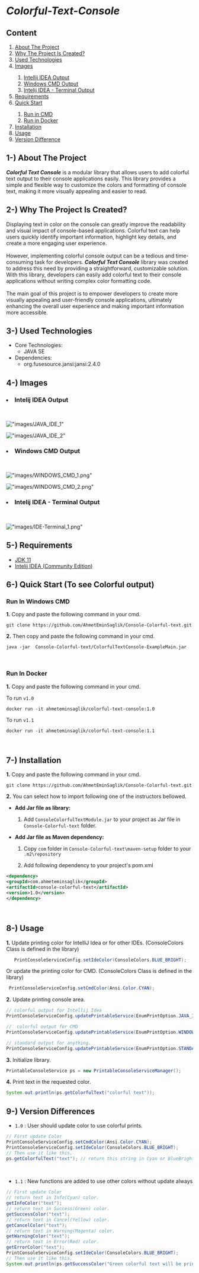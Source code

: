 # <i>Colorful-Text-Console </i> 

## Content
<ol>
        <a href="#about-project"><li>About The Project</li></a>
        <a href="#why-project-created"><li>Why The Project Is Created?</li></a>
        <a href="#used-technologies"><li>Used Technologies</li></a>
        <a href="#image"><li>Images </li></a>
                <ol> 
                        <a href="#intelij-idea-output"><li> Intellij IDEA Output</li></a>
                        <a href="#windows-cmd-output"><li>Windows CMD Output</li></a>
                        <a href="#intelij-idea-terminal-output"> <li>Intelij IDEA - Terminal Output</li>
                </ol>
        </li>
        <a href="#requirements"><li>Requirements</li></a>
         <a href="#quick-start"><li>Quick Start</li></a>
         <ol>
	<a href="#run-in-cmd"><li>Run in CMD</li></a>
        <a href="#run-in-docker"><li>Run in Docker</li></a>
         </ol>
         </li>
        <a href="#installation"><li>Installation</li></a>
        <a href="#usage"><li>Usage</li></a>
        <a href="#version-difference"><li>Version Difference</li></a>
        
</ol>

## <span id="about-project">1-) About The Project</span>

***Colorful Text Console*** is a modular library that allows users to add colorful text output to their console applications easily. This library provides a simple and flexible way to customize the colors and formatting of console text, making it more visually appealing and easier to read.
<br>

## <span id="why-project-created">2-) Why The Project Is Created?</span >
Displaying text in color on the console can greatly improve the readability and visual impact of console-based applications. Colorful text can help users quickly identify important information, highlight key details, and create a more engaging user experience.
<br><br>
However, implementing colorful console output can be a tedious and time-consuming task for developers. ***Colorful Text Console*** library was created to address this need by providing a straightforward, customizable solution. With this library, developers can easily add colorful text to their console applications without writing complex color formatting code.
<br><br>
The main goal of this project is to empower developers to create more visually appealing and user-friendly console applications, ultimately enhancing the overall user experience and making important information more accessible.

## <span id="used-technologies">3-) Used Technologies</span>

* Core Technologies:
    * JAVA SE
* Dependencies:
    * org.fusesource.jansi:jansi:2.4.0
  
  

## <span id="image">4-) Images </span>


### <span id="intelij-idea-output"><li> Intelij IDEA Output </li> </span> 
<br>

!["images/JAVA_IDE_1"](images/JAVA_IDE_1.png) <br>

!["images/JAVA_IDE_2"](images/JAVA_IDE_2.png) <br>


### <span id="windows-cmd-output"><li> Windows CMD Output </li> </span> 
<br>

!["images/WINDOWS_CMD_1.png"](images/WINDOWS_CMD_1.png)
<br> 

!["images/WINDOWS_CMD_2.png"](images/WINDOWS_CMD_2.png)

### <span id="intelij-idea-terminal-output"><li> Intelij IDEA - Terminal Output </li> </span> 
<br>

!["images/IDE-Terminal_1.png"](images/IDE-Terminal_1.png)


## <span id="requirements">5-) Requirements</span>

* <a href="https://www.oracle.com/tr/java/technologies/javase/jdk11-archive-downloads.html">JDK 11</a>
* <a href="https://www.jetbrains.com/idea/download/?section=windows"> Intelij IDEA (Community Edition) </a>


## <span id="quick-start">6-) Quick Start (To see Colorful output)</span>


### <span id="run-in-cmd"> Run In Windows CMD </span>

**1.** Copy and paste the following command in your cmd.
<br>

```
git clone https://github.com/AhmetEminSaglik/Console-Colorful-text.git
```
**2.** Then copy and paste the following command in your cmd.
```
java -jar  Console-Colorful-text/ColorfulTextConsole-ExampleMain.jar
```
<br>

### <span id="run-in-docker"> Run In Docker </span>

**1.** Copy and paste the following command in your cmd.

To run `v1.0`
```
docker run -it ahmeteminsaglik/colorful-text-console:1.0
```

To run `v1.1`
```
docker run -it ahmeteminsaglik/colorful-text-console:1.1
```

<br>

## <span id="installation">7-) Installation </span>
**1.** Copy and paste the following command in your cmd.

```
git clone https://github.com/AhmetEminSaglik/Console-Colorful-text.git
```

**2.** You can select how to import following one of the instructors bellowed.


* **Add Jar file as library:**

    1.  Add `ConsoleColorfulTextModule.jar`  to your project as Jar file in `Console-Colorful-text` folder.

* **Add Jar file as Maven dependency:**

    1. Copy `com` folder in `Console-Colorful-text\maven-setup` folder to your `.m2\repository`
 
    2. Add following dependency to your project's pom.xml

```xml
<dependency>
<groupId>com.ahmeteminsaglik</groupId>
<artifactId>console-colorful-text</artifactId>
<version>1.0</version>
</dependency>
```
<br>

## <span id="usage">8-) Usage</span>


 **1.** Update printing color for IntelliJ Idea or for other IDEs. (ConsoleColors Class is defined in the library)
```java
   PrintConsoleServiceConfig.setIdeColor(ConsoleColors.BLUE_BRIGHT);
```
Or update the printing color for CMD. (ConsoleColors Class is defined in the library)
```java
 PrintConsoleServiceConfig.setCmdColor(Ansi.Color.CYAN);
 ```
**2.**  Update printing console area. 
```java
// colorful output for Intellij Idea
PrintConsoleServiceConfig.updatePrintableService(EnumPrintOption.JAVA_IDE); 

//  colorful output for CMD
PrintConsoleServiceConfig.updatePrintableService(EnumPrintOption.WINDOWS_CMD);    

// standard output for anything.
PrintConsoleServiceConfig.updatePrintableService(EnumPrintOption.STANDARD);
```
**3.** Initialize library.
```java
PrintableConsoleService ps = new PrintableConsoleServiceManager();
```
**4.**  Print text in the requested color.
```java
System.out.println(ps.getColorfulText("colorful text"));
```
  
## <a id="version-difference">9-) Version Differences</a>

* `1.0` : User should update color to use colorful prints.

```java
// First update Color
PrintConsoleServiceConfig.setCmdColor(Ansi.Color.CYAN);
PrintConsoleServiceConfig.setIdeColor(ConsoleColors.BLUE_BRIGHT);
// Then use it like this.
ps.getColorfulText("text"); // return this string in Cyan or BlueBright color. Depends on selected color.
```
<br>

* `1.1` : New functions are added to use other colors without update always

```java
// First update Color
// return text in Info(Cyan) color.
getInfoColor("text"); 
// return text in Success(Green) color.
getSuccessColor("text");
// return text in Cancel(Yellow) color.
getCancelColor("text");
// return text in Warning(Magenta) color.
getWarningColor("text");
// return text in Error(Red) color.
getErrorColor("text");
PrintConsoleServiceConfig.setIdeColor(ConsoleColors.BLUE_BRIGHT);
// Then use it like this.
System.out.println(ps.getSuccessColor("Green colorful text will be printed."));
```
